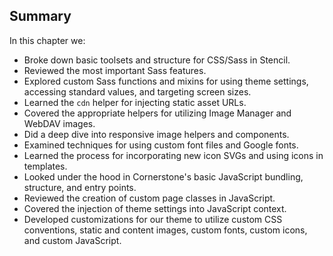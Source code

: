 ## Summary

In this chapter we:

- Broke down basic toolsets and structure for CSS/Sass in Stencil.
- Reviewed the most important Sass features.
- Explored custom Sass functions and mixins for using theme settings, accessing standard values, and targeting screen sizes.
- Learned the `cdn` helper for injecting static asset URLs.
- Covered the appropriate helpers for utilizing Image Manager and WebDAV images.
- Did a deep dive into responsive image helpers and components.
- Examined techniques for using custom font files and Google fonts.
- Learned the process for incorporating new icon SVGs and using icons in templates.
- Looked under the hood in Cornerstone's basic JavaScript bundling, structure, and entry points.
- Reviewed the creation of custom page classes in JavaScript.
- Covered the injection of theme settings into JavaScript context.
- Developed customizations for our theme to utilize custom CSS conventions, static and content images, custom fonts, custom icons, and custom JavaScript.